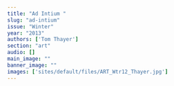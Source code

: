```yaml
---
title: "Ad Intium "
slug: "ad-intium"
issue: "Winter"
year: "2013"
authors: ['Tom Thayer']
section: "art"
audio: []
main_image: ""
banner_image: ""
images: ['sites/default/files/ART_Wtr12_Thayer.jpg']
---
```

